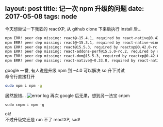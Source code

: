 layout: post
title: 记一次 npm 升级的问题
date: 2017-05-08
tags: node
---

今天想尝试一下我软的 reactXP, 从 github clone 下来后执行 install 后...
<!-- more -->
```bash
npm ERR! peer dep missing: react@~15.4.1, required by react-native@0.42.3
npm ERR! peer dep missing: react@~15.3.1, required by react-native-windows@0.33.4
npm ERR! peer dep missing: react@15.5.3, required by reactxp@0.42.0-rc.1
npm ERR! peer dep missing: react-addons-perf@15.5.0-rc.2, required by reactxp@0.42.0-rc.1
npm ERR! peer dep missing: react-dom@15.5.3, required by reactxp@0.42.0-rc.1
npm ERR! peer dep missing: react-native@~0.33.0, required by react-native-windows@0.33.4
```
google 一番, 有人说是升级 npm 到 ~4.0 可以解决 so 升下试试  
命令行直接打开
```bash
sudo npm i npm -g
```
居然报错...
![error log](/uploads/WechatIMG204.jpeg)
再次 google 后无果，想到另一法宝 cnpm
```
sudo cnpm i npm -g
```
ok!   
不过升级完还是 run 不了 reactXP, sad!
